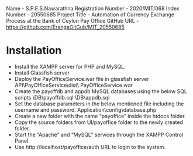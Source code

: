 Name 			- S.P.E.S.Nawarathna
Registration Number	- 2020/MIT/068
Index Number		- 20550685
Project Title 		- Automation of Currency Exchange Process at the Bank of Ceylon Pay Office
GitHub URL		- https://github.com/ErangaGitGub/MIT_20550685


# Installation
*	Install the XAMPP server for PHP and MySQL.
*	Install Glassfish server
*	Deploy the PayOfficeService.war file in glassfish server
API\PayOfficeService\dist\ PayOfficeService.war
*	Create the payoffdb and appdb MySQL databases using the below SQL scripts 
\DB\payoffdb.sql
\DB\appdb.sql
*	Set the database parameters in the below mentioned file including the username and password.
Application\config\database.php
*	Create a new folder with the name “payoffice” inside the htdocs folder.
*	Copy the source folders from UI/payoffice folder to the newly created folder.
*	Start the “Apache” and “MySQL” services through the XAMPP Control Panel.
*	Use http://localhost/payoffice/auth URL to login to the system.
